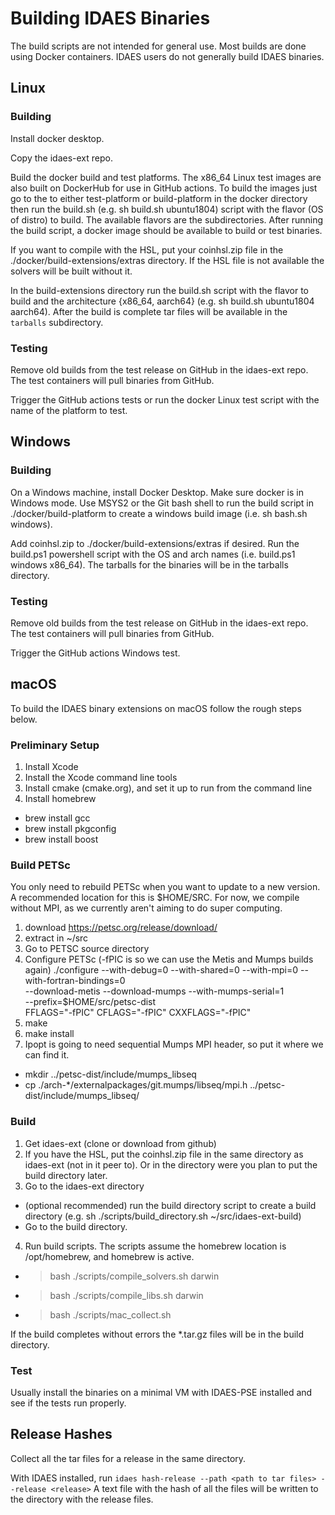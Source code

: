 # Building IDAES Binaries

The build scripts are not intended for general use. Most builds are done using
Docker containers.  IDAES users do not generally build IDAES binaries.

## Linux

### Building

Install docker desktop.

Copy the idaes-ext repo.

Build the docker build and test platforms.  The x86_64 Linux test images are also
built on DockerHub for use in GitHub actions.  To build the images just go to the
to either test-platform or build-platform in the docker directory then run the
build.sh (e.g. sh build.sh ubuntu1804) script with the flavor (OS of distro) to
build.  The available flavors are the subdirectories.  After running the build
script, a docker image should be available to build or test binaries.

If you want to compile with the HSL, put your coinhsl.zip file in the
./docker/build-extensions/extras directory.  If the HSL file is not available
the solvers will be built without it.

In the build-extensions directory run the build.sh script with the flavor to build
and the architecture {x86_64, aarch64} (e.g. sh build.sh ubuntu1804 aarch64). After
the build is complete tar files will be available in the ``tarballs`` subdirectory.

### Testing

Remove old builds from the test release on GitHub in the idaes-ext repo.  The test
containers will pull binaries from GitHub.

Trigger the GitHub actions tests or run the docker Linux test script with the
name of the platform to test.  

## Windows

### Building

On a Windows machine, install Docker Desktop.  Make sure docker is in Windows mode.
Use MSYS2 or the Git bash shell to run the build script in ./docker/build-platform
to create a windows build image (i.e. sh bash.sh windows).

Add coinhsl.zip to ./docker/build-extensions/extras if desired. Run the build.ps1
powershell script with the OS and arch names (i.e. build.ps1 windows x86_64).
The tarballs for the binaries will be in the tarballs directory.

### Testing

Remove old builds from the test release on GitHub in the idaes-ext repo.  The test
containers will pull binaries from GitHub.

Trigger the GitHub actions Windows test.

## macOS

To build the IDAES binary extensions on macOS follow the rough steps below.

### Preliminary Setup

1. Install Xcode
2. Install the Xcode command line tools
3. Install cmake (cmake.org), and set it up to run from the command line
4. Install homebrew
  * brew install gcc
  * brew install pkgconfig
  * brew install boost

### Build PETSc

You only need to rebuild PETSc when you want to update to a new version.  A
recommended location for this is $HOME/SRC.  For now, we compile without MPI, as
we currently aren't aiming to do super computing.

1. download https://petsc.org/release/download/
2. extract in ~/src
3. Go to PETSC source directory
4. Configure PETSc (-fPIC is so we can use the Metis and Mumps builds again)
   ./configure --with-debug=0 --with-shared=0 --with-mpi=0 --with-fortran-bindings=0 \
      --download-metis --download-mumps --with-mumps-serial=1 \
      --prefix=$HOME/src/petsc-dist \
      FFLAGS="-fPIC" CFLAGS="-fPIC" CXXFLAGS="-fPIC"
5. make
6. make install
7. Ipopt is going to need sequential Mumps MPI header, so put it where we can find it.
  * mkdir ../petsc-dist/include/mumps_libseq
  * cp ./arch-*/externalpackages/git.mumps/libseq/mpi.h ../petsc-dist/include/mumps_libseq/

### Build

1. Get idaes-ext (clone or download from github)
2. If you have the HSL, put the coinhsl.zip file in the same directory as
  idaes-ext (not in it peer to).  Or in the directory were you plan to put the
  build directory later.
3. Go to the idaes-ext directory
  * (optional recommended) run the build directory script to create a build directory
    (e.g. sh ./scripts/build_directory.sh ~/src/idaes-ext-build)
  * Go to the build directory.
4. Run build scripts.  The scripts assume the homebrew location is /opt/homebrew, and
   homebrew is active.
  * > bash ./scripts/compile_solvers.sh darwin
  * > bash ./scripts/compile_libs.sh darwin
  * > bash ./scripts/mac_collect.sh

If the build completes without errors the *.tar.gz files will be in the
build directory.

### Test

Usually install the binaries on a minimal VM with IDAES-PSE installed and see
if the tests run properly.

## Release Hashes

Collect all the tar files for a release in the same directory.

With IDAES installed, run ``idaes hash-release --path <path to tar files> --release <release>``
A text file with the hash of all the files will be written to the directory with the
release files.
